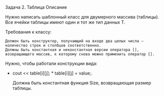 Задача 2. Таблица
Описание

Нужно написать шаблонный класс для двумерного массива (таблицы). Все ячейки таблицы имеют один и тот же тип данных T.

Требования к классу:

    Должен быть конструктор, получающий на входе два целых числа — количество строк и столбцов соответственно.
    Должны быть константная и неконстантная версии оператора [], возвращающего массив, к которому снова можно применить оператор [].

Нужно, чтобы работали конструкции вида:
* cout << table[i][j]; * table[i][j] = value;.

    Должна быть константная функция Size, возвращающая размер таблицы.
